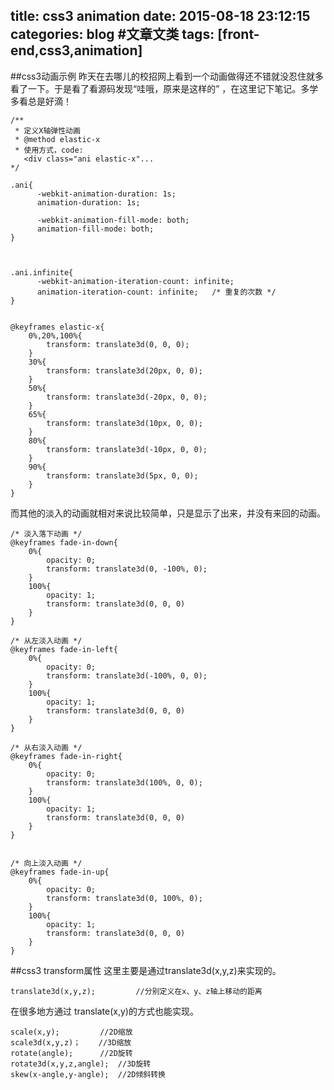 title: css3 animation
date: 2015-08-18 23:12:15
categories: blog    #文章文类
tags: [front-end,css3,animation]
---
##css3动画示例
昨天在去哪儿的校招网上看到一个动画做得还不错就没忍住就多看了一下。于是看了看源码发现“哇哦，原来是这样的”
，在这里记下笔记。多学多看总是好滴！ 

<!-- more -->
    
    /**
     * 定义X轴弹性动画
     * @method elastic-x
     * 使用方式，code: 
       <div class="ani elastic-x"...
    */
    
    .ani{
    	  -webkit-animation-duration: 1s;
    	  animation-duration: 1s;
    
    	  -webkit-animation-fill-mode: both;
    	  animation-fill-mode: both;
    }


    
    .ani.infinite{
          -webkit-animation-iteration-count: infinite;
          animation-iteration-count: infinite;	 /*	重复的次数 */
    } 
    
    
    @keyframes elastic-x{
        0%,20%,100%{
    		transform: translate3d(0, 0, 0);
    	}
    	30%{
    		transform: translate3d(20px, 0, 0);
    	}
    	50%{
    		transform: translate3d(-20px, 0, 0);
    	}
    	65%{
    		transform: translate3d(10px, 0, 0);
    	}
    	80%{
    		transform: translate3d(-10px, 0, 0);
    	}
    	90%{
    		transform: translate3d(5px, 0, 0);
    	}
    }
    

而其他的淡入的动画就相对来说比较简单，只是显示了出来，并没有来回的动画。


    /* 淡入落下动画 */
    @keyframes fade-in-down{
        0%{
    		opacity: 0;
    		transform: translate3d(0, -100%, 0);
    	}
    	100%{
    		opacity: 1;
    		transform: translate3d(0, 0, 0)
    	}
    }
    
    /* 从左淡入动画 */
    @keyframes fade-in-left{
        0%{
    		opacity: 0;
    		transform: translate3d(-100%, 0, 0);
    	}
    	100%{
    		opacity: 1;
    		transform: translate3d(0, 0, 0)
    	}
    }
    
    /* 从右淡入动画 */
    @keyframes fade-in-right{
        0%{
    		opacity: 0;
    		transform: translate3d(100%, 0, 0);
    	}
    	100%{
    		opacity: 1;
    		transform: translate3d(0, 0, 0)
    	}
    }
    
    
    /* 向上淡入动画 */
    @keyframes fade-in-up{
        0%{
    		opacity: 0;
    		transform: translate3d(0, 100%, 0);
    	}
    	100%{
    		opacity: 1;
    		transform: translate3d(0, 0, 0)
    	}
    }
    
    
##css3 transform属性
这里主要是通过translate3d(x,y,z)来实现的。

    translate3d(x,y,z);         //分别定义在x、y、z轴上移动的距离

在很多地方通过 translate(x,y)的方式也能实现。

    scale(x,y);         //2D缩放
    scale3d(x,y,z)；    //3D缩放
    rotate(angle);      //2D旋转
    rotate3d(x,y,z,angle);  //3D旋转
    skew(x-angle,y-angle);  //2D倾斜转换
    